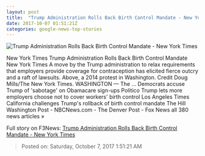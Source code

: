 ```yaml
---
layout: post
title:  "Trump Administration Rolls Back Birth Control Mandate - New York Times"
date: 2017-10-07 01:51:21Z
categories: google-news-top-stories
---
```


![Trump Administration Rolls Back Birth Control Mandate - New York Times](https://static01.nyt.com/images/2017/10/07/us/08-DC-CONTRACEPTION-sub/08-DC-CONTRACEPTION-sub-facebookJumbo.jpg)

New York Times Trump Administration Rolls Back Birth Control Mandate New York Times A move by the Trump administration to relax requirements that employers provide coverage for contraception has elicited fierce outcry and a raft of lawsuits. Above, a 2014 protest in Washington. Credit Doug Mills/The New York Times. WASHINGTON — The ... Democrats accuse Trump of 'sabotage' on Obamacare sign-ups Politico Trump lets more employers choose not to cover workers' birth control Los Angeles Times California challenges Trump's rollback of birth control mandate The Hill Washington Post - NBCNews.com - The Denver Post - Fox News all 380 news articles »


Full story on F3News: [Trump Administration Rolls Back Birth Control Mandate - New York Times](http://www.f3nws.com/n/JVjqJH)

> Posted on: Saturday, October 7, 2017 1:51:21 AM
